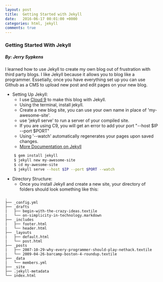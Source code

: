 ```yaml
---
layout: post
title:  Getting Started with Jekyll 
date:   2016-06-17 00:01:00 +0000
categories: html, jekyll
comments: true 
---
```


### Getting Started With Jekyll 

##### By: Jerry Sypkens

I learned how to use Jekyll to create my own blog out of frustration with 
third party blogs. I like Jekyll because it allows you to blog like a programmer.
Essetially, once you have everything set up you can use Github as a CMS to upload 
new post and edit pages on your new blog. 

+ Setting Up Jekyll:    
    + I use [Cloud 9](c9.io) to make this blog with Jekyll.
    + Using the terminal, install jekyll. 
    + Create a new blog site, you can use your own name in place of 'my-awesome-site'.
    + use 'jekyll serve' to run a server of your compiled site.
    + If you are using C9, you will get an error to add your port "--host $IP --port $PORT" 
    + Using '--watch' automatically regenerates your pages upon saved changes. 
    + [More Documentation on Jekyll](https://jekyllrb.com/docs/usage/ "Jekyll Documentation")
        
```bash
    $ gem install jekyll
    $ jekyll new my-awesome-site
    $ cd my-awesome-site
    $ jekyll serve --host $IP --port $PORT --watch
```
    
+ Directory Structure:
    + Once you install Jekyll and create a new site, your directory of folders should look something like this:

```
.
├── _config.yml
├── _drafts
|   ├── begin-with-the-crazy-ideas.textile
|   └── on-simplicity-in-technology.markdown
├── _includes
|   ├── footer.html
|   └── header.html
├── _layouts
|   ├── default.html
|   └── post.html
├── _posts
|   ├── 2007-10-29-why-every-programmer-should-play-nethack.textile
|   └── 2009-04-26-barcamp-boston-4-roundup.textile
├── _data
|   └── members.yml
├── _site
├── .jekyll-metadata
└── index.html
```

